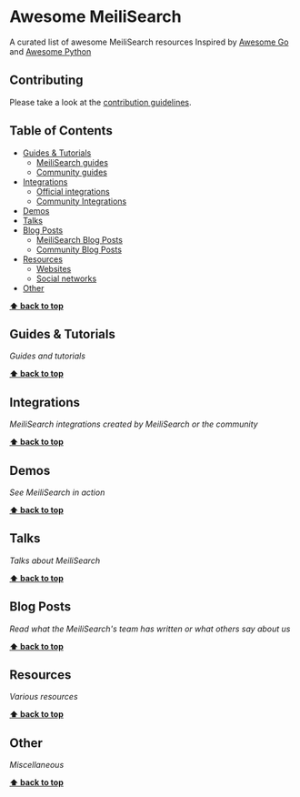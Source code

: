 # Awesome MeiliSearch
A curated list of awesome MeiliSearch resources
Inspired by [Awesome Go](https://github.com/avelino/awesome-go) and [Awesome Python](https://github.com/vinta/awesome-python)

## Contributing

Please take a look at the [contribution guidelines](https://github.com/meilisearch/awesome-meilisearch/blob/main/CONTRIBUTING.md).

## Table of Contents

- [Guides & Tutorials](#guides--tutorials)
    - [MeiliSearch guides](#meilisearch-guides)
    - [Community guides](#community-guides)
- [Integrations](#integrations)
    - [Official integrations](#official-integrations)
    - [Community Integrations](#community-integrations)
- [Demos](#demos)
- [Talks](#talks)
- [Blog Posts](#blog-posts)
    - [MeiliSearch Blog Posts](#meilisearch-blog-posts)
    - [Community Blog Posts](#community-blog-posts)
- [Resources](#resources)
    - [Websites](#websites)
    - [Social networks](#social-networks)
 - [Other](#other)

**[⬆ back to top](#table-of-contents)**

## Guides & Tutorials

*Guides and tutorials*

**[⬆ back to top](#table-of-contents)**

## Integrations

*MeiliSearch integrations created by MeiliSearch or the community*

**[⬆ back to top](#table-of-contents)**

## Demos

*See MeiliSearch in action*

**[⬆ back to top](#table-of-contents)**

## Talks

*Talks about MeiliSearch*

**[⬆ back to top](#table-of-contents)**

## Blog Posts

*Read what the MeiliSearch's team has written or what others say about us*

**[⬆ back to top](#table-of-contents)**

## Resources

*Various resources*

**[⬆ back to top](#table-of-contents)**

## Other
*Miscellaneous*

**[⬆ back to top](#table-of-contents)**
